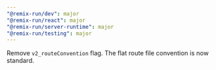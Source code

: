 ```yaml
---
"@remix-run/dev": major
"@remix-run/react": major
"@remix-run/server-runtime": major
"@remix-run/testing": major
---
```


Remove `v2_routeConvention` flag. The flat route file convention is now standard.
